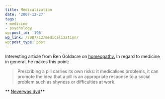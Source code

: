 ```yaml
---
title: Medicalization
date: '2007-12-27'
tags:
- medicine
- psychology
wp:post_id: '196'
wp_link: /2007/12/medicalization/
wp:post_type: post
---
```


Interesting article from Ben Goldacre on [homeopathy.](http://www.dailymail.co.uk/pages/live/articles/health/healthmain.html?in_article_id=496612&in_page_id=1774) In regard to medicine in general, he makes this point:

>

> Prescribing a pill carries its own risks: it medicalises problems, it can promote the idea that a pill is an appropriate response to a social problem such as shyness or difficulties at work.

** [Neverwas dvd](http://time-travel.com/?neverwas)**
